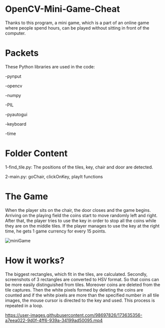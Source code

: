 # OpenCV-Mini-Game-Cheat

Thanks to this program, a mini game, which is a part of an online game where people spend hours, can be played without sitting in front of the computer.

# Packets

These Python libraries are used in the code:

-pynput

-opencv

-numpy

-PIL

-pyautogui

-keyboard

-time


# Folder Content

1-find_tile.py: The positions of the tiles, key, chair and door are detected.

2-main.py: goChair, clickOnKey, playIt functions

# The Game

When the player sits on the chair, the door closes and the game begins. Arriving on the playing field the coins start to move randomly left and right. After that, the player tries to use the key in order to stop all the coins while they are on the middle tiles. If the player manages to use the key at the right time, he gets 1 game currency for every 15 points.

![miniGame](https://user-images.githubusercontent.com/98697826/173625883-5faf8f95-59e8-4629-a980-dd421a6c74ea.png)

# How it works?

The biggest rectangles, which fit in the tiles, are calculated. Secondly, screenshots of 3 rectangles are converted to HSV format. So that coins can be more easily distinguished from tiles. Moreover coins are deleted from the tile captures. Then the white pixels formed by deleting the coins are counted and if the white pixels are more than the specified number in all tile images, the mouse cursor is directed to the key and used. This process is repeated in a loop.



https://user-images.githubusercontent.com/98697826/173635356-a7eea022-9d0f-4ff6-939a-34199ad50095.mp4



